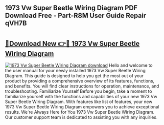 ## 1973 Vw Super Beetle Wiring Diagram PDF Download Free - Part-R8M User Guide Repair qVH7B

# <h2><a href="http://dfu6xa.blite.top/?on=1973+Vw+Super+Beetle+Wiring+Diagram">🔗Download New 👉🔴 1973 Vw Super Beetle Wiring Diagram</a></h2>

[![1973 Vw Super Beetle Wiring Diagram download](https://i.imgur.com/lujVjoI.png)](http://dfu6xa.blite.top/?on=1973+Vw+Super+Beetle+Wiring+Diagram)
Hello and welcome to the user manual for your newly installed 1973 Vw Super Beetle Wiring Diagram. This guide is designed to help you get the most out of your product by providing a comprehensive overview of its features, functions, and benefits. You will find clear instructions for operation, maintenance, and troubleshooting. Familiarize Yourself Before you begin, take a moment to familiarize yourself with the functions and capabilities of your new 1973 Vw Super Beetle Wiring Diagram. With features like list of features, your new 1973 Vw Super Beetle Wiring Diagram empowers you to achieve exceptional results. We're Always Here for You 1973 Vw Super Beetle Wiring Diagram. Our customer support team is dedicated to assisting you with any inquiries.
